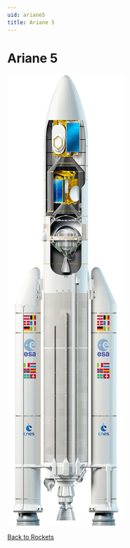 ```yaml
---
uid: ariane5
title: Ariane 5
---
```

# Ariane 5

![Ariane 5](images/ariane5.png)


[Back to Rockets](index.md)

